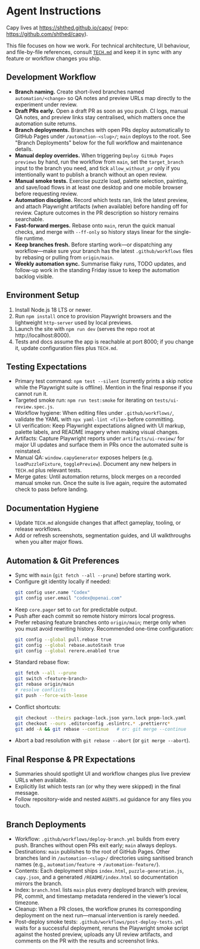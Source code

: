 # Agent Instructions

Capy lives at https://shthed.github.io/capy/ (repo: https://github.com/shthed/capy).

This file focuses on how we work. For technical architecture, UI behaviour, and
file-by-file references, consult [`TECH.md`](./TECH.md) and keep it in sync with
any feature or workflow changes you ship.

## Development Workflow

- **Branch naming.** Create short-lived branches named `automation/<change>` so
  QA notes and preview URLs map directly to the experiment under review.
- **Draft PRs early.** Open a draft PR as soon as you push. CI logs, manual QA
  notes, and preview links stay centralised, which matters once the automation
  suite returns.
- **Branch deployments.** Branches with open PRs deploy automatically to GitHub
  Pages under `/automation-<slug>/`; `main` deploys to the root. See "Branch
  Deployments" below for the full workflow and maintenance details.
- **Manual deploy overrides.** When triggering `Deploy GitHub Pages previews`
  by hand, run the workflow from `main`, set the `target_branch` input to the
  branch you need, and tick `allow_without_pr` only if you intentionally want to
  publish a branch without an open review.
- **Manual smoke tests.** Exercise puzzle load, palette selection, painting, and
  save/load flows in at least one desktop and one mobile browser before
  requesting review.
- **Automation discipline.** Record which tests ran, link the latest preview,
  and attach Playwright artifacts (when available) before handing off for
  review. Capture outcomes in the PR description so history remains searchable.
- **Fast-forward merges.** Rebase onto `main`, rerun the quick manual checks,
  and merge with `--ff-only` so history stays linear for the single-file
  runtime.
- **Keep branches fresh.** Before starting work—or dispatching any workflow—make
  sure your branch has the latest `.github/workflows` files by rebasing or
  pulling from `origin/main`.
- **Weekly automation sync.** Summarise flaky runs, TODO updates, and follow-up
  work in the standing Friday issue to keep the automation backlog visible.

## Environment Setup

1. Install Node.js 18 LTS or newer.
2. Run `npm install` once to provision Playwright browsers and the lightweight
   `http-server` used by local previews.
3. Launch the site with `npm run dev` (serves the repo root at
   http://localhost:8000).
4. Tests and docs assume the app is reachable at port 8000; if you change it,
   update configuration files plus `TECH.md`.

## Testing Expectations

- Primary test command: `npm test --silent` (currently prints a skip notice
  while the Playwright suite is offline). Mention in the final response if you
  cannot run it.
- Targeted smoke run: `npm run test:smoke` for iterating on
  `tests/ui-review.spec.js`.
- Workflow hygiene: When editing files under `.github/workflows/`, validate the
  YAML with `npx yaml-lint <file>` before committing.
- UI verification: Keep Playwright expectations aligned with UI markup, palette
  labels, and README imagery when making visual changes.
- Artifacts: Capture Playwright reports under `artifacts/ui-review/` for major
  UI updates and surface them in PRs once the automated suite is reinstated.
- Manual QA: `window.capyGenerator` exposes helpers (e.g.
  `loadPuzzleFixture`, `togglePreview`). Document any new helpers in `TECH.md`
  plus relevant tests.
- Merge gates: Until automation returns, block merges on a recorded manual
  smoke run. Once the suite is live again, require the automated check to pass
  before landing.

## Documentation Hygiene

- Update `TECH.md` alongside changes that affect gameplay, tooling, or release
  workflows.
- Add or refresh screenshots, segmentation guides, and UI walkthroughs when
  you alter major flows.

## Automation & Git Preferences

- Sync with `main` (`git fetch --all --prune`) before starting work.
- Configure git identity locally if needed:
  ```bash
  git config user.name "Codex"
  git config user.email "codex@openai.com"
  ```
- Keep `core.pager` set to `cat` for predictable output.
- Push after each commit so remote history mirrors local progress.
- Prefer rebasing feature branches onto `origin/main`; merge only when you must
  avoid rewriting history. Recommended one-time configuration:
  ```bash
  git config --global pull.rebase true
  git config --global rebase.autoStash true
  git config --global rerere.enabled true
  ```
- Standard rebase flow:
  ```bash
  git fetch --all --prune
  git switch <feature-branch>
  git rebase origin/main
  # resolve conflicts
  git push --force-with-lease
  ```
- Conflict shortcuts:
  ```bash
  git checkout --theirs package-lock.json yarn.lock pnpm-lock.yaml
  git checkout --ours .editorconfig .eslintrc.* .prettierrc*
  git add -A && git rebase --continue   # or: git merge --continue
  ```
- Abort a bad resolution with `git rebase --abort` (or `git merge --abort`).

## Final Response & PR Expectations

- Summaries should spotlight UI and workflow changes plus live preview URLs when
  available.
- Explicitly list which tests ran (or why they were skipped) in the final
  message.
- Follow repository-wide and nested `AGENTS.md` guidance for any files you
  touch.

## Branch Deployments

- Workflow: `.github/workflows/deploy-branch.yml` builds from every push.
  Branches without open PRs exit early; `main` always deploys.
- Destinations: `main` publishes to the root of GitHub Pages. Other branches
  land in `/automation-<slug>/` directories using sanitised branch names (e.g.,
  `automation/feature` → `/automation-feature/`).
- Contents: Each deployment ships `index.html`, `puzzle-generation.js`,
  `capy.json`, and a generated `/README/index.html` so documentation mirrors the
  branch.
- Index: `branch.html` lists `main` plus every deployed branch with preview,
  PR, commit, and timestamp metadata rendered in the viewer’s local timezone.
- Cleanup: When a PR closes, the workflow prunes its corresponding deployment on
  the next run—manual intervention is rarely needed.
- Post-deploy smoke tests: `.github/workflows/post-deploy-tests.yml` waits for a
  successful deployment, reruns the Playwright smoke script against the hosted
  preview, uploads any UI review artifacts, and comments on the PR with the
  results and screenshot links.
